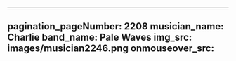 ------
pagination_pageNumber: 2208
musician_name: Charlie
band_name: Pale Waves
img_src: images/musician2246.png
onmouseover_src: 
------